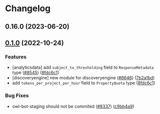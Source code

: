 # Changelog

## 0.16.0 (2023-06-20)



## [0.1.0](https://github.com/googleapis/google-cloud-java/compare/google-cloud-discoveryengine-v0.0.1-SNAPSHOT...google-cloud-discoveryengine-v0.1.0) (2022-10-24)


### Features

* [analyticsdata] add `subject_to_thresholding` field to `ResponseMetadata` type ([#8545](https://github.com/googleapis/google-cloud-java/issues/8545)) ([8fdc6c1](https://github.com/googleapis/google-cloud-java/commit/8fdc6c1f10f88f30f4d1407579d645f75366b4cf))
* [discoveryengine] new module for discoveryengine ([#8646](https://github.com/googleapis/google-cloud-java/issues/8646)) ([7b2a1bd](https://github.com/googleapis/google-cloud-java/commit/7b2a1bd7c194a8c5c536ddeac28d33afd9db8264))
* add `tokens_per_project_per_hour` field to `PropertyQuota` type ([8fdc6c1](https://github.com/googleapis/google-cloud-java/commit/8fdc6c1f10f88f30f4d1407579d645f75366b4cf))


### Bug Fixes

* owl-bot-staging should not be commited ([#8337](https://github.com/googleapis/google-cloud-java/issues/8337)) ([c9bb4a9](https://github.com/googleapis/google-cloud-java/commit/c9bb4a97aa19032b78c86c951fe9920f24ac4eec))
